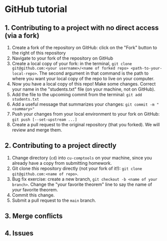 # GitHub tutorial

## 1. Contributing to a project with no direct access (via a fork)

1. Create a fork of the repository on GitHub: click on the "Fork" button to the right of this repository
2. Navigate to your fork of the repository on GitHub
3. Create a local copy of your fork: in the terminal, `git clone git@github.com:<your username>/<name of forked repo> <path-to-your-local-repo>`. The second argument in that command is the path to where you want your local copy of the repo to live on your computer.
4. Now you have a local copy of this repo! Make some changes. Correct your name in the "students.txt" file (on your machine, not on GitHub).
5. Add the file to the upcoming commit from the terminal: `git add students.txt`
6. Add a useful message that summarizes your changes: `git commit -m "<summary>"`
7. Push your changes from your local environment to your fork on GitHub: `git push [--set-upstream ...]`
8. Create a pull request to the original repository (that you forked). We will review and merge them.

## 2. Contributing to a project directly 

1. Change directory (`cd`) into `cu-comptools` on your machine, since you already have a copy from submitting homework.
2. Git clone _this_ repository directly (not your fork of it!): `git clone git@github.com:<name of repo>`. 
3. Bug fix exercise: create a new branch, `git checkout -b <name of your branch>`. Change the "your favorite theorem" line to say the name of _your_ favorite theorem.
4. Commit this change.
5. Submit a pull request to the `main` branch.

## 3. Merge conflicts

## 4. Issues
